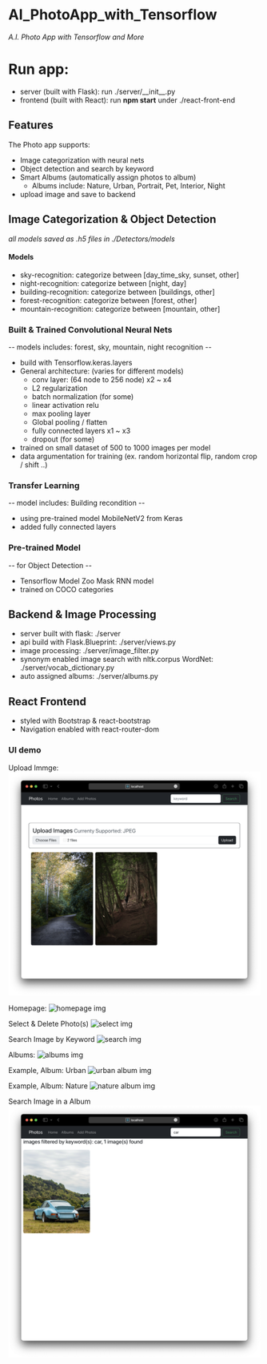 # AI_PhotoApp_with_Tensorflow
*A.I. Photo App with Tensorflow and More*

# Run app:
- server (built with Flask): run ./server/_\_init__.py
- frontend (built with React): run __npm start__ under ./react-front-end

## Features
The Photo app supports:
- Image categorization with neural nets
- Object detection and search by keyword
- Smart Albums (automatically assign photos to album)
  - Albums include: Nature, Urban, Portrait, Pet, Interior, Night
- upload image and save to backend
    
## Image Categorization & Object Detection
*all models saved as .h5 files in ./Detectors/models*

#### Models

- sky-recognition: categorize between [day_time_sky, sunset, other]
- night-recognition: categorize between [night, day]
- building-recognition: categorize between [buildings, other]
- forest-recognition: categorize between [forest, other]
- mountain-recognition: categorize between [mountain, other]


### Built & Trained Convolutional Neural Nets

-- models includes: forest, sky, mountain, night recognition --

- build with Tensorflow.keras.layers
- General architecture: (varies for different models)
  - conv layer: (64 node to 256 node) x2 ~ x4
  - L2 regularization
  - batch normalization (for some)
  - linear activation relu
  - max pooling layer
  - Global pooling / flatten
  - fully connected layers x1 ~ x3
  - dropout (for some)
- trained on small dataset of 500 to 1000 images per model
- data argumentation for training (ex. random horizontal flip, random crop / shift ..)

### Transfer Learning

-- model includes: Building recondition --

- using pre-trained model MobileNetV2 from Keras
- added fully connected layers

### Pre-trained Model

-- for Object Detection --

- Tensorflow Model Zoo Mask RNN model
- trained on COCO categories

## Backend & Image Processing

- server built with flask: ./server
- api build with Flask.Blueprint: ./server/views.py
- image processing: ./server/image_filter.py
- synonym enabled image search with nltk.corpus WordNet: ./server/vocab_dictionary.py
- auto assigned albums: ./server/albums.py

## React Frontend

- styled with Bootstrap & react-bootstrap
- Navigation enabled with react-router-dom

### UI demo

Upload Immge:
![upload img](./demo%20photos/upload_image_with_images_list.png)

Homepage:
![homepage img](./demo%20photos/homepage.png)

Select & Delete Photo(s)
![select img](./demo%20photos/home_select.png)

Search Image by Keyword
![search img](./demo%20photos/word_search.png)

Albums:
![albums img](./demo%20photos/albums.png)

Example, Album: Urban
![urban album img](./demo%20photos/urban_album.png)

Example, Album: Nature
![nature album img](./demo%20photos/nature_album.png)

Search Image in a Album
![album search](./demo%20photos/nature_search_cars.png)


